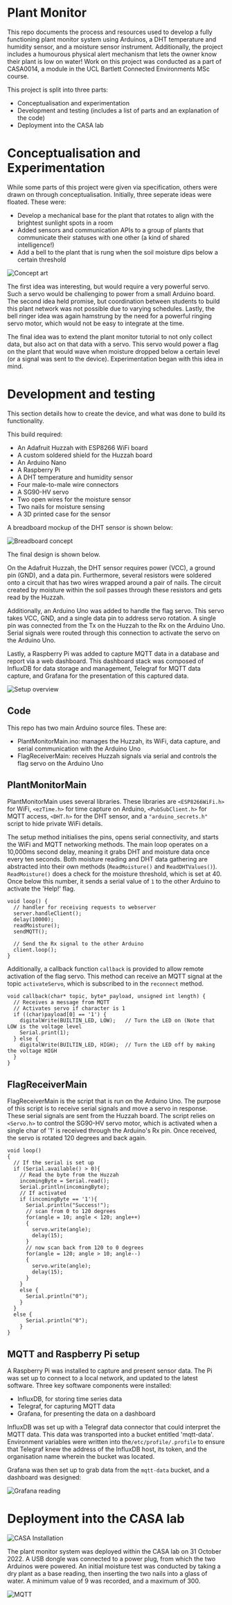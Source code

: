 # Plant Monitor
This repo documents the process and resources used to develop a fully functioning plant monitor system using Arduinos, a DHT temperature and humidity sensor, and a moisture sensor instrument. Additionally, the project includes a humourous physical alert mechanism that lets the owner know their plant is low on water! Work on this project was conducted as a part of CASA0014, a module in the UCL Bartlett Connected Environments MSc course.

This project is split into three parts:
- Conceptualisation and experimentation
- Development and testing (includes a list of parts and an explanation of the code)
- Deployment into the CASA lab

# Conceptualisation and Experimentation
While some parts of this project were given via specification, others were drawn on through conceptualisation. Initially, three seperate ideas were floated. These were:
- Develop a mechanical base for the plant that rotates to align with the brightest sunlight spots in a room
- Added sensors and communication APIs to a group of plants that communicate their statuses with one other (a kind of shared intelligence!)
- Add a bell to the plant that is rung when the soil moisture dips below a certain threshold

![Concept art](https://github.com/jackshiels/PlantMonitor/blob/main/Images/sketches_composite.jpeg?raw=true)

The first idea was interesting, but would require a very powerful servo. Such a servo would be challenging to power from a small Arduino board. The second idea held promise, but coordination between students to build this plant network was not possible due to varying schedules. Lastly, the bell ringer idea was again hamstrung by the need for a powerful ringing servo motor, which would not be easy to integrate at the time.

The final idea was to extend the plant monitor tutorial to not only collect data, but also act on that data with a servo. This servo would power a flag on the plant that would wave when moisture dropped below a certain level (or a signal was sent to the device). Experimentation began with this idea in mind.

# Development and testing
This section details how to create the device, and what was done to build its functionality.

This build required:
- An Adafruit Huzzah with ESP8266 WiFi board
- A custom soldered shield for the Huzzah board
- An Arduino Nano
- A Raspberry Pi
- A DHT temperature and humidity sensor
- Four male-to-male wire connectors
- A SG90-HV servo
- Two open wires for the moisture sensor
- Two nails for moisture sensing
- A 3D printed case for the sensor

A breadboard mockup of the DHT sensor is shown below:

![Breadboard concept](https://github.com/jackshiels/PlantMonitor/blob/main/Images/sensor_breadboard.jpeg?raw=true)

The final design is shown below. 

On the Adafruit Huzzah, the DHT sensor requires power (VCC), a ground pin (GND), and a data pin. Furthermore, several resistors were soldered onto a circuit that has two wires wrapped around a pair of nails. The circuit created by moisture within the soil passes through these resistors and gets read by the Huzzah.

Additionally, an Arduino Uno was added to handle the flag servo. This servo takes VCC, GND, and a single data pin to address servo rotation. A single pin was connected from the Tx on the Huzzah to the Rx on the Arduino Uno. Serial signals were routed through this connection to activate the servo on the Arduino Uno.

Lastly, a Raspberry Pi was added to capture MQTT data in a database and report via a web dashboard. This dashboard stack was composed of InfluxDB for data storage and management, Telegraf for MQTT data capture, and Grafana for the presentation of this captured data.

![Setup overview](https://github.com/jackshiels/PlantMonitor/blob/main/Images/final_setup.jpeg?raw=true)

## Code

This repo has two main Arduino source files. These are:
- PlantMonitorMain.ino: manages the Huzzah, its WiFi, data capture, and serial communication with the Arduino Uno
- FlagReceiverMain: receives Huzzah signals via serial and controls the flag servo on the Arduino Uno

## PlantMonitorMain

PlantMonitorMain uses several libraries. These libraries are `<ESP8266WiFi.h>` for WiFi, `<ezTime.h>` for time capture on Arduino, `<PubSubClient.h>` for MQTT access, `<DHT.h>` for the DHT sensor, and a `"arduino_secrets.h"` script to hide private WiFi details. 

The setup method initialises the pins, opens serial connectivity, and starts the WiFi and MQTT networking methods. The main loop operates on a 10,000ms second delay, meaning it grabs DHT and moisture data once every ten seconds. Both moisture reading and DHT data gathering are abstracted into their own methods (`ReadMoisture()` and `ReadDHTValues()`). `ReadMoisture()` does a check for the moisture threshold, which is set at 40. Once below this number, it sends a serial value of `1` to the other Arduino to activate the 'Help!' flag.

```
void loop() {
  // handler for receiving requests to webserver
  server.handleClient();
  delay(10000);
  readMoisture();
  sendMQTT();

  // Send the Rx signal to the other Arduino
  client.loop();
}
```
Additionally, a callback function `callback` is provided to allow remote activation of the flag servo. This method can receive an MQTT signal at the topic `activateServo`, which is subscribed to in the `reconnect` method.

```
void callback(char* topic, byte* payload, unsigned int length) {
  // Receives a message from MQTT
  // Activates servo if character is 1
  if ((char)payload[0] == '1') {
    digitalWrite(BUILTIN_LED, LOW);   // Turn the LED on (Note that LOW is the voltage level
    Serial.print(1);
  } else {
    digitalWrite(BUILTIN_LED, HIGH);  // Turn the LED off by making the voltage HIGH
  }
}
```

## FlagReceiverMain

FlagReceiverMain is the script that is run on the Arduino Uno. The purpose of this script is to receive serial signals and move a servo in response. These serial signals are sent from the Huzzah board. The script relies on `<Servo.h>` to control the SG90-HV servo motor, which is activated when a single char of '1' is received through the Arduino's Rx pin. Once received, the servo is rotated 120 degrees and back again.

```
void loop() 
{ 
  // If the serial is set up
  if (Serial.available() > 0){
    // Read the byte from the Huzzah
    incomingByte = Serial.read();
    Serial.println(incomingByte);
    // If activated
    if (incomingByte == '1'){
      Serial.println("Success!");
      // scan from 0 to 120 degrees
      for(angle = 10; angle < 120; angle++)  
      {                                  
        servo.write(angle);               
        delay(15);                   
      } 
      // now scan back from 120 to 0 degrees
      for(angle = 120; angle > 10; angle--)    
      {                                
        servo.write(angle);           
        delay(15);       
      } 
    }
    else {
      Serial.println("0");
    }
  }
  else {
      Serial.println("0");
    }
}
```
## MQTT and Raspberry Pi setup

A Raspberry Pi was installed to capture and present sensor data. The Pi was set up to connect to a local network, and updated to the latest software. Three key software components were installed:
- InfluxDB, for storing time series data
- Telegraf, for capturing MQTT data
- Grafana, for presenting the data on a dashboard

InfluxDB was set up with a Telegraf data connector that could interpret the MQTT data. This data was transported into a bucket entitled 'mqtt-data'. Environment variables were written into the`/etc/profile/.profile` to ensure that Telegraf knew the address of the InfluxDB host, its token, and the organisation name wherein the bucket was located.

Grafana was then set up to grab data from the `mqtt-data` bucket, and a dashboard was designed:

![Grafana reading](https://github.com/jackshiels/PlantMonitor/blob/main/Images/grafana.jpeg?raw=true)

# Deployment into the CASA lab

![CASA Installation](https://github.com/jackshiels/PlantMonitor/blob/main/Images/final_installation.jpeg?raw=true)

The plant monitor system was deployed within the CASA lab on 31 October 2022. A USB dongle was connected to a power plug, from which the two Arduinos were powered. An initial moisture test was conducted by taking a dry plant as a base reading, then inserting the two nails into a glass of water. A minimum value of 9 was recorded, and a maximum of 300.

![MQTT](https://github.com/jackshiels/PlantMonitor/blob/main/Images/mqtt.png?raw=true)
